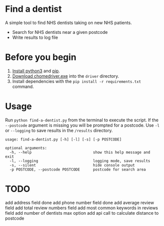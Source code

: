# Find a dentist
A simple tool to find NHS dentists taking on new NHS patients.

* Search for NHS dentists near a given postcode
* Write results to log file

# Before you begin
1. [Install python3](https://www.python.org/downloads/) and [pip](https://pip.pypa.io/en/stable/).
2. [Download chomedriver.exe](https://sites.google.com/a/chromium.org/chromedriver/downloads) into the `driver` directory. 
3. Install dependencies with the `pip install -r requirements.txt` command.

# Usage
Run `python find-a-dentist.py` from the terminal to execute the script. If the `--postcode` argument is missing you will be prompted for a postcode. Use `-l` or `--logging` to save results in the `/results` directory.

```
usage: find-a-dentist.py [-h] [-l] [-s] [-p POSTCODE]

optional arguments:
  -h, --help                            show this help message and exit
  -l, --logging                         logging mode, save results
  -s, --silent                          hide console output
  -p POSTCODE, --postcode POSTCODE      postcode for search area
```

# TODO
add address field
    done
add phone number field
    done
add average review field
add total review numbers field
add most common keywords in reviews field
add number of dentists max option
add api call to calculate distance to postcode 
